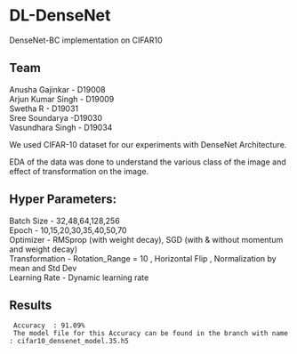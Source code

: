 # DL-DenseNet
DenseNet-BC implementation on CIFAR10


## Team
Anusha Gajinkar - D19008 </br>
Arjun Kumar Singh - D19009 </br>
Swetha R  - D19031 </br>
Sree Soundarya -D19030 </br>
Vasundhara Singh - D19034 </br>

We used CIFAR-10 dataset for our experiments with DenseNet Architecture. 

EDA of the data was done to understand the various class of the image and effect of transformation on the image.

## Hyper Parameters:

Batch Size - 32,48,64,128,256 </br>
Epoch - 10,15,20,30,35,40,50,70 </br>
Optimizer - RMSprop (with weight decay), SGD (with & without momentum and weight decay) </br>
Transformation - Rotation_Range = 10 , Horizontal Flip , Normalization by mean and Std Dev </br>
Learning Rate - Dynamic learning rate </br>


## Results
	 Accuracy  : 91.09%
	 The model file for this Accuracy can be found in the branch with name : cifar10_densenet_model.35.h5

